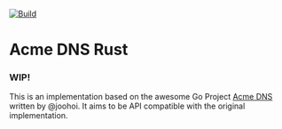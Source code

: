 [![Build](https://github.com/conblem/acme-dns-rust/workflows/Rust/badge.svg)](https://github.com/conblem/acme-dns-rust/actions)
# Acme DNS Rust
### WIP!

This is an implementation based on the awesome Go Project [Acme DNS](https://github.com/joohoi/acme-dns) written by @joohoi.
It aims to be API compatible with the original implementation.
